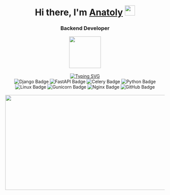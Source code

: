 <h1 align="center">Hi there, I'm <a href="#" target="_blank">Anatoly</a> 
<img src="https://github.com/blackcater/blackcater/raw/main/images/Hi.gif" height="32"/></h1>
<h3 align="center">Backend Developer</h3>

<div id="header" align="center">
  <img src="https://media.giphy.com/media/M9gbBd9nbDrOTu1Mqx/giphy.gif" width="100"/>
  <br>
  <br>
  <img src="https://komarev.com/ghpvc/?username=Anakion&style=flat-square&color=blue" alt=""/>
</div>
<div align="center">
  <a href="https://git.io/typing-svg">
    <img src="https://readme-typing-svg.herokuapp.com?font=Fira+Code&pause=1000&color=7C3DF7&width=435&lines=Writing+APIs+with+FastAPI+%26+Django;Growing+my+skills+in+Python+development!" alt="Typing SVG" />
  </a>
</div>
<div align="center">
  <img src="https://img.shields.io/badge/django-%23092E20.svg?style=for-the-badge&logo=django&logoColor=white" alt="Django Badge" />
  <img src="https://img.shields.io/badge/FastAPI-005571?style=for-the-badge&logo=fastapi" alt="FastAPI Badge" />
  <img src="https://img.shields.io/badge/celery-%23a9cc54.svg?style=for-the-badge&logo=celery&logoColor=ddf4a4" alt="Celery Badge" />
  <img src="https://img.shields.io/badge/python-3670A0?style=for-the-badge&logo=python&logoColor=ffdd54" alt="Python Badge" />
  <img src="https://img.shields.io/badge/Linux-FCC624?style=for-the-badge&logo=linux&logoColor=black" alt="Linux Badge" />
  <img src="https://img.shields.io/badge/gunicorn-%298729.svg?style=for-the-badge&logo=gunicorn&logoColor=white" alt="Gunicorn Badge" />
  <img src="https://img.shields.io/badge/nginx-%23009639.svg?style=for-the-badge&logo=nginx&logoColor=white" alt="Nginx Badge" />
  <img src="https://img.shields.io/badge/github-%23121011.svg?style=for-the-badge&logo=github&logoColor=white" alt="GitHub Badge" />
</div> 
<br>
<div align="center">
  <img src="https://media.giphy.com/media/dWesBcTLavkZuG35MI/giphy.gif" width="600" height="300"/>
</div>



    






